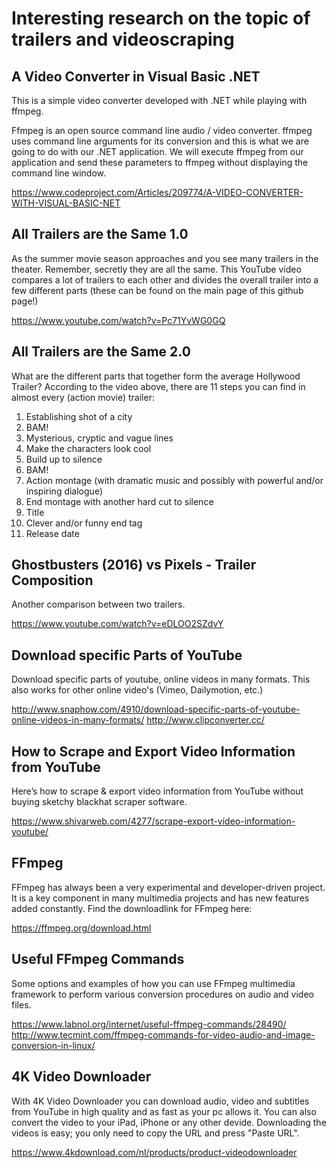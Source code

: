 # Interesting research on the topic of trailers and videoscraping

## A Video Converter in Visual Basic .NET
This is a simple video converter developed with .NET while playing with ffmpeg.

Ffmpeg is an open source command line audio / video converter. ffmpeg uses command line arguments for its conversion and this is what we are going to do with our .NET application. We will execute ffmpeg from our application and send these parameters to ffmpeg without displaying the command line window.

https://www.codeproject.com/Articles/209774/A-VIDEO-CONVERTER-WITH-VISUAL-BASIC-NET


## All Trailers are the Same 1.0
As the summer movie season approaches and you see many trailers in the theater. Remember, secretly they are all the same. This YouTube video compares a lot of trailers to each other and divides the overall trailer into a few different parts (these can be found on the main page of this github page!)

https://www.youtube.com/watch?v=Pc71YvWG0GQ


## All Trailers are the Same 2.0
What are the different parts that together form the average Hollywood Trailer? According to the video above, there are 11 steps you can find in almost every (action movie) trailer:

1. Establishing shot of a city
2. BAM!
3. Mysterious, cryptic and vague lines
4. Make the characters look cool
5. Build up to silence
6. BAM!
7. Action montage (with dramatic music and possibly with powerful and/or inspiring dialogue)
8. End montage with another hard cut to silence
9. Title
10. Clever and/or funny end tag
11. Release date


## Ghostbusters (2016) vs Pixels - Trailer Composition
Another comparison between two trailers.

https://www.youtube.com/watch?v=eDLOO2SZdvY


## Download specific Parts of YouTube
Download specific parts of youtube, online videos in many formats. This also works for other online video's (Vimeo, Dailymotion, etc.)

http://www.snaphow.com/4910/download-specific-parts-of-youtube-online-videos-in-many-formats/
http://www.clipconverter.cc/


## How to Scrape and Export Video Information from YouTube
Here’s how to scrape & export video information from YouTube without buying sketchy blackhat scraper software.

https://www.shivarweb.com/4277/scrape-export-video-information-youtube/

## FFmpeg
FFmpeg has always been a very experimental and developer-driven project. It is a key component in many multimedia projects and has new features added constantly. 
Find the downloadlink for FFmpeg here:

https://ffmpeg.org/download.html


## Useful FFmpeg Commands
Some options and examples of how you can use FFmpeg multimedia framework to perform various conversion procedures on audio and video files.

https://www.labnol.org/internet/useful-ffmpeg-commands/28490/
http://www.tecmint.com/ffmpeg-commands-for-video-audio-and-image-conversion-in-linux/


## 4K Video Downloader
With 4K Video Downloader you can download audio, video and subtitles from YouTube in high quality and as fast as your pc allows it. You can also convert the video to your iPad, iPhone or any other devide. Downloading the videos is easy; you only need to copy the URL and press "Paste URL". 

https://www.4kdownload.com/nl/products/product-videodownloader

